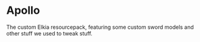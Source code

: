 # Apollo
The custom Elkia resourcepack, featuring some custom sword models and other stuff we used to tweak stuff.

